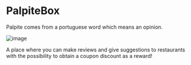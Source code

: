 # PalpiteBox

Palpite comes from a portuguese word which means an opinion.

![image](https://user-images.githubusercontent.com/30875590/110006861-e0c9fe80-7cf8-11eb-9881-b16ea55e8552.png)

A place where you can make reviews and give suggestions to restaurants with the possibility to obtain a coupon discount as a reward!

